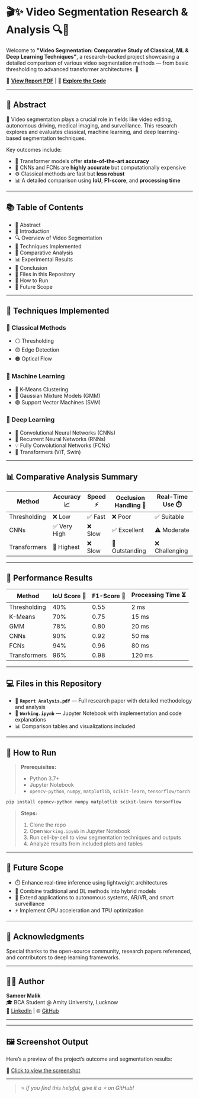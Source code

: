 
# 🎬✨ Video Segmentation Research & Analysis 🔍🧠

Welcome to **"Video Segmentation: Comparative Study of Classical, ML & Deep Learning Techniques"**, a research-backed project showcasing a detailed comparison of various video segmentation methods — from basic thresholding to advanced transformer architectures. 🚀

📄 **[View Report PDF](./Report%20Analysis.pdf)** | 🧪 **[Explore the Code](./Working.ipynb)**

---

## 📌 Abstract

🎥 Video segmentation plays a crucial role in fields like video editing, autonomous driving, medical imaging, and surveillance. This research explores and evaluates classical, machine learning, and deep learning-based segmentation techniques.

Key outcomes include:
- 🚀 Transformer models offer **state-of-the-art accuracy**
- 🧠 CNNs and FCNs are **highly accurate** but computationally expensive
- ⚙️ Classical methods are fast but **less robust**
- 📊 A detailed comparison using **IoU**, **F1-score**, and **processing time**

---

## 📚 Table of Contents

- 📝 Abstract
- 📖 Introduction
- 🔍 Overview of Video Segmentation
- 🧪 Techniques Implemented
- 🧮 Comparative Analysis
- 📊 Experimental Results
- 🧠 Conclusion
- 📂 Files in this Repository
- 🚀 How to Run
- 📌 Future Scope

---

## 🧠 Techniques Implemented

### 🔹 Classical Methods
- ⚪ Thresholding
- 🟡 Edge Detection
- 🟠 Optical Flow

### 🔸 Machine Learning
- 🔵 K-Means Clustering
- 🔴 Gaussian Mixture Models (GMM)
- 🟣 Support Vector Machines (SVM)

### 🔺 Deep Learning
- 🤖 Convolutional Neural Networks (CNNs)
- 🧠 Recurrent Neural Networks (RNNs)
- 💡 Fully Convolutional Networks (FCNs)
- 🚀 Transformers (ViT, Swin)

---

## 📊 Comparative Analysis Summary

| Method       | Accuracy 📈 | Speed ⚡ | Occlusion Handling 🧱 | Real-Time Use ⏱️ |
|--------------|-------------|----------|------------------------|------------------|
| Thresholding | ❌ Low       | ✅ Fast   | ❌ Poor                 | ✅ Suitable       |
| CNNs         | ✅ Very High | ❌ Slow  | ✅ Excellent            | ⚠️ Moderate      |
| Transformers | 🚀 Highest  | ❌ Slow  | 🌟 Outstanding          | ❌ Challenging   |

---

## 🧪 Performance Results

| Method        | IoU Score 📐 | F1-Score 🎯 | Processing Time ⏳ |
|---------------|--------------|-------------|---------------------|
| Thresholding  | 40%          | 0.55        | 2 ms                |
| K-Means       | 70%          | 0.75        | 15 ms               |
| GMM           | 78%          | 0.80        | 20 ms               |
| CNNs          | 90%          | 0.92        | 50 ms               |
| FCNs          | 94%          | 0.96        | 80 ms               |
| Transformers  | 96%          | 0.98        | 120 ms              |

---

## 💻 Files in this Repository

- 📘 **`Report Analysis.pdf`** — Full research paper with detailed methodology and analysis
- 🧪 **`Working.ipynb`** — Jupyter Notebook with implementation and code explanations
- 📊 Comparison tables and visualizations included

---

## 🚀 How to Run

> **Prerequisites:**
> - Python 3.7+
> - Jupyter Notebook
> - `opencv-python`, `numpy`, `matplotlib`, `scikit-learn`, `tensorflow/torch`

```bash
pip install opencv-python numpy matplotlib scikit-learn tensorflow
```

> **Steps:**
> 1. Clone the repo
> 2. Open `Working.ipynb` in Jupyter Notebook
> 3. Run cell-by-cell to view segmentation techniques and outputs
> 4. Analyze results from included plots and tables

---

## 🔮 Future Scope

- ⏱️ Enhance real-time inference using lightweight architectures
- 🧩 Combine traditional and DL methods into hybrid models
- 🚗 Extend applications to autonomous systems, AR/VR, and smart surveillance
- ⚡ Implement GPU acceleration and TPU optimization

---

## 🙌 Acknowledgments

Special thanks to the open-source community, research papers referenced, and contributors to deep learning frameworks.

---

## 🧑‍💻 Author

**Sameer Malik**  
🎓 BCA Student @ Amity University, Lucknow  
🔗 [LinkedIn](https://linkedin.com/in/sameermalik5) | 🌐 [GitHub](https://github.com/mrflint5)

---

---

## 🖼️ Screenshot Output

Here’s a preview of the project’s outcome and segmentation results:

🔗 [Click to view the screenshot](https://drive.google.com/file/d/1ZztTwbFk01fscDhlS3ITj5Y1nK0YKQJf/view?usp=drive_link)


---

> ⭐ *If you find this helpful, give it a ⭐ on GitHub!*
